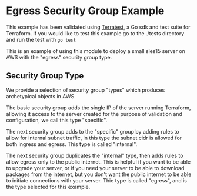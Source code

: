 # Egress Security Group Example

This example has been validated using [Terratest](https://terratest.gruntwork.io/), a Go sdk and test suite for Terraform.
If you would like to test this example go to the ./tests directory and run the test with `go test`

This is an example of using this module to deploy a small sles15 server on AWS with the "egress" security group type.

## Security Group Type

We provide a selection of security group "types" which produces archetypical objects in AWS.

The basic security group adds the single IP of the server running Terraform, allowing it access to the server created for the purpose of validation and configuration, we call this type "specific".

The next security group adds to the "specific" group by adding rules to allow for internal subnet traffic, in this type the subnet cidr is allowed for both ingress and egress. This type is called "internal".

The next security group duplicates the "internal" type, then adds rules to allow egress only to the public internet. This is helpful if you want to be able to upgrade your server, or if you need your server to be able to download packages from the internet, but you don't want the public internet to be able to initiate connections with your server. Thie type is called "egress", and is the type selected for this example.
